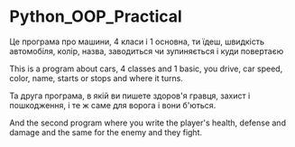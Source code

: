 # Python_OOP_Practical

Це програма про машини, 4 класи і 1 основна, ти їдеш, швидкість автомобіля, колір, назва, заводиться чи зупиняється і куди повертаєю

This is a program about cars, 4 classes and 1 basic, you drive, car speed, color, name, starts or stops and where it turns.

Та друга програма, в якій ви пишете здоров'я гравця, захист і пошкодження, і те ж саме для ворога і вони б'ються.

And the second program where you write the player's health, defense and damage and the same for the enemy and they fight.


